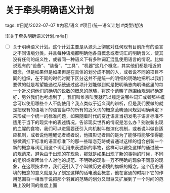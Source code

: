 关于牵头明确语义计划
====


tags: #日期/2022-07-07 #内容/语义 #项目/统一语义计划 #类型/想法 



  



![[关于牵头明确语义计划.m4a]]
  

  

- [ ] 关于明确语义计划。这个计划主要是从源头上彻底对任何现有目前所有的语言之不同语境分类，并且每种语境都明确他各自概念或者词汇的明确含义，使其没有任何的歧义性，或者同一种语义下有多种词汇混乱使用语言的情况。比如说现有的“设备”、“装备”、“工具”、“机器”这几个概念，其实他们都是相近的概念，但是如果但是如果但是在具体的划分成不同的人，或者说不同的项目不同的组织，在不同的时代时期下区分这并不是统一的明细的明确地把所以我们要做的就是希望能通过系统通过这项计划能做到就是把明确志向明确这里的每一个近义词他们的确切的说数的概念的范畴，将这个范畴了范围给规划好确定好，另外我们也考虑到了 ，我们叫维京叫我就可以规定说哪些词汇或者那些概念可以使用哪些个人不能使用？我点类似于近义词的辨析，但是我们要做的就是把现有的语境下的语言当中的所有的近义词的概念范畴通风规划明确确定下来形成一个统一的标准问题，如果随着时代的变迁语言当初发电子语言标准不适用于当下的现实中的表述情况，告诉现实世界的情况是怎么办？别说新出现的血腥的食物，我们可以进需要还引入向机制叫做演化机制，或者说叫做自适应机制，或者说他睡醒记者或者说，他摄影记者目的是为了能够将能够使得能够微调扛下标准的语音标准下的那一些暗恋范畴或者通过这样的组合创新一个新的概念与词汇用这个词汇用来表述新的事物，这样可以避免这样的通过统一的规范来，避免由于出现的在现象，那就是如果出现了新的事物的时候，不同的组织或者团体个人对他的规范、不明确的现象一万不明确的现象不同意的现象，在这项技术中，我们还引入了个叫做历史语境的旗帜的概念。这个历史语境的概念的意义就是为了划定这样的话电池会概念，他在富通的时期下它的作用范围将一相当于说把那个羽翼的范畴的划分又艰巨又扩展到了一个时间的范畴上没时间的维度上面



